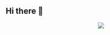## Hi there 👋

<p align="center">
<img src="https://capsule-render.vercel.app/api?type=waving&color=timeGradient&height=300&&section=header&text={Hi%20There}&fontSize=90&fontAlign=50&fontAlignY=30&desc={Iam%Yu%Yantao}&descAlign=50&descSize=30&descAlignY=60&animation=twinkling" />
</p>

